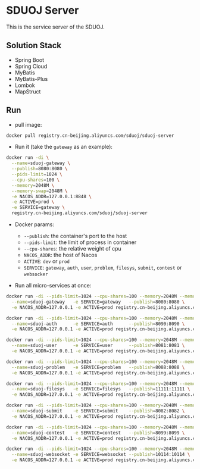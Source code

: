 # SDUOJ Server

This is the service server of the SDUOJ.

## Solution Stack

*   Spring Boot
*   Spring Cloud
*   MyBatis
*   MyBatis-Plus
*   Lombok
*   MapStruct

## Run

* pull image: 
```sh
docker pull registry.cn-beijing.aliyuncs.com/sduoj/sduoj-server
```

* Run it (take the `gateway` as an example):
```sh
docker run -di \
  --name=sduoj-gateway \
  --publish=8080:8080 \
  --pids-limit=1024 \
  --cpu-shares=100 \
  --memory=2048M \
  --memory-swap=2048M \
  -e NACOS_ADDR=127.0.0.1:8848 \
  -e ACTIVE=prod \
  -e SERVICE=gateway \
  registry.cn-beijing.aliyuncs.com/sduoj/sduoj-server
```

* Docker params:
    * `--publish`: the container's port to the host
    * `--pids-limit`: the limit of process in container
    * `--cpu-shares`: the relative weight of cpu
    * `NACOS_ADDR`: the host of Nacos
    * `ACTIVE`: `dev` or `prod`
    * `SERVICE`: `gateway`, `auth`, `user`, `problem`, `filesys`, `submit`, `contest` or `websocker`
    
* Run all micro-services at once:
```sh
docker run -di --pids-limit=1024 --cpu-shares=100 --memory=2048M --memory-swap=2048M \
  --name=sduoj-gateway   -e SERVICE=gateway   --publish=8080:8080 \
  -e NACOS_ADDR=127.0.0.1 -e ACTIVE=prod registry.cn-beijing.aliyuncs.com/sduoj/sduoj-server

docker run -di --pids-limit=1024 --cpu-shares=100 --memory=2048M --memory-swap=2048M \
  --name=sduoj-auth      -e SERVICE=auth      --publish=8090:8090 \
  -e NACOS_ADDR=127.0.0.1 -e ACTIVE=prod registry.cn-beijing.aliyuncs.com/sduoj/sduoj-server

docker run -di --pids-limit=1024 --cpu-shares=100 --memory=2048M --memory-swap=2048M \
  --name=sduoj-user      -e SERVICE=user      --publish=8081:8081 \
  -e NACOS_ADDR=127.0.0.1 -e ACTIVE=prod registry.cn-beijing.aliyuncs.com/sduoj/sduoj-server

docker run -di --pids-limit=1024 --cpu-shares=100 --memory=2048M --memory-swap=2048M \
  --name=sduoj-problem   -e SERVICE=problem   --publish=8088:8088 \
  -e NACOS_ADDR=127.0.0.1 -e ACTIVE=prod registry.cn-beijing.aliyuncs.com/sduoj/sduoj-server

docker run -di --pids-limit=1024 --cpu-shares=100 --memory=2048M --memory-swap=2048M \
  --name=sduoj-filesys   -e SERVICE=filesys   --publish=11111:11111 \
  -e NACOS_ADDR=127.0.0.1 -e ACTIVE=prod registry.cn-beijing.aliyuncs.com/sduoj/sduoj-server

docker run -di --pids-limit=1024 --cpu-shares=100 --memory=2048M --memory-swap=2048M \
  --name=sduoj-submit    -e SERVICE=submit    --publish=8082:8082 \
  -e NACOS_ADDR=127.0.0.1 -e ACTIVE=prod registry.cn-beijing.aliyuncs.com/sduoj/sduoj-server

docker run -di --pids-limit=1024 --cpu-shares=100 --memory=2048M --memory-swap=2048M \
  --name=sduoj-contest   -e SERVICE=contest   --publish=8099:8099 \
  -e NACOS_ADDR=127.0.0.1 -e ACTIVE=prod registry.cn-beijing.aliyuncs.com/sduoj/sduoj-server

docker run -di --pids-limit=1024 --cpu-shares=100 --memory=2048M --memory-swap=2048M \
  --name=sduoj-websocket -e SERVICE=websocket --publish=10114:10114 \
  -e NACOS_ADDR=127.0.0.1 -e ACTIVE=prod registry.cn-beijing.aliyuncs.com/sduoj/sduoj-server
```